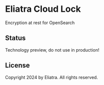 # Eliatra Cloud Lock

Encryption at rest for OpenSearch

## Status

Technology preview, do not use in production!

## License

Copyright 2024 by Eliatra. All rights reserved.